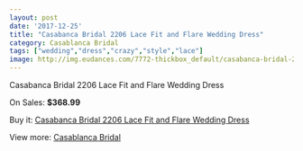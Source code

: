 ```yaml
---
layout: post
date: '2017-12-25'
title: "Casabanca Bridal 2206 Lace Fit and Flare Wedding Dress"
category: Casablanca Bridal
tags: ["wedding","dress","crazy","style","lace"]
image: http://img.eudances.com/7772-thickbox_default/casabanca-bridal-2206-lace-fit-and-flare-wedding-dress.jpg
---
```

Casabanca Bridal 2206 Lace Fit and Flare Wedding Dress

On Sales: **$368.99**
<a href="https://www.eudances.com/en/casablanca-bridal/2745-casabanca-bridal-2206-lace-fit-and-flare-wedding-dress.html"><amp-img layout="responsive" width="600" height="600" src="//img.eudances.com/7772-thickbox_default/casabanca-bridal-2206-lace-fit-and-flare-wedding-dress.jpg" alt="Casabanca Bridal 2206 Lace Fit and Flare Wedding Dress 0" /></a>
<a href="https://www.eudances.com/en/casablanca-bridal/2745-casabanca-bridal-2206-lace-fit-and-flare-wedding-dress.html"><amp-img layout="responsive" width="600" height="600" src="//img.eudances.com/7775-thickbox_default/casabanca-bridal-2206-lace-fit-and-flare-wedding-dress.jpg" alt="Casabanca Bridal 2206 Lace Fit and Flare Wedding Dress 1" /></a>
<a href="https://www.eudances.com/en/casablanca-bridal/2745-casabanca-bridal-2206-lace-fit-and-flare-wedding-dress.html"><amp-img layout="responsive" width="600" height="600" src="//img.eudances.com/7774-thickbox_default/casabanca-bridal-2206-lace-fit-and-flare-wedding-dress.jpg" alt="Casabanca Bridal 2206 Lace Fit and Flare Wedding Dress 2" /></a>
<a href="https://www.eudances.com/en/casablanca-bridal/2745-casabanca-bridal-2206-lace-fit-and-flare-wedding-dress.html"><amp-img layout="responsive" width="600" height="600" src="//img.eudances.com/7773-thickbox_default/casabanca-bridal-2206-lace-fit-and-flare-wedding-dress.jpg" alt="Casabanca Bridal 2206 Lace Fit and Flare Wedding Dress 3" /></a>

Buy it: [Casabanca Bridal 2206 Lace Fit and Flare Wedding Dress](https://www.eudances.com/en/casablanca-bridal/2745-casabanca-bridal-2206-lace-fit-and-flare-wedding-dress.html "Casabanca Bridal 2206 Lace Fit and Flare Wedding Dress")

View more: [Casablanca Bridal](https://www.eudances.com/en/4-casablanca-bridal "Casablanca Bridal")